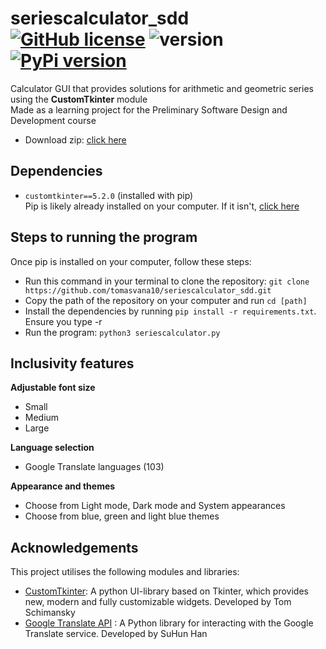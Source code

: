 # seriescalculator_sdd [![GitHub license](https://img.shields.io/badge/license-MIT-purple.svg)](https://github.com/tomasvana10/seriescalculator_sdd/main/LICENSE.md) ![version](https://img.shields.io/badge/tag-3.1.3-teal) [![PyPi version](https://img.shields.io/pypi/v/customtkinter.svg)](https://pypi.org/project/customtkinter/0.3/)
 Calculator GUI that provides solutions for arithmetic and geometric series using the **CustomTkinter** module<br>
 Made as a learning project for the Preliminary Software Design and Development course
 - Download zip: [click here](https://github.com/tomasvana10/seriescalculator_sdd/archive/refs/heads/main.zip)

 ## Dependencies
 - `customtkinter==5.2.0` (installed with pip)<br>
 Pip is likely already installed on your computer. If it isn't, [click here](https://pip.pypa.io/en/stable/installation)
 
 ## Steps to running the program
 Once pip is installed on your computer, follow these steps:
 - Run this command in your terminal to clone the repository: `git clone https://github.com/tomasvana10/seriescalculator_sdd.git`
 - Copy the path of the repository on your computer and run `cd [path]`
 - Install the dependencies by running `pip install -r requirements.txt`. Ensure you type -r
 - Run the program: `python3 seriescalculator.py`
 
 ## Inclusivity features
**Adjustable font size**
 - Small
 - Medium
 - Large

**Language selection**
- Google Translate languages (103)

**Appearance and themes**
- Choose from Light mode, Dark mode and System appearances
- Choose from blue, green and light blue themes

## Acknowledgements
This project utilises the following modules and libraries:<br>
- [CustomTkinter](https://github.com/TomSchimansky/CustomTkinter.git): A python UI-library based on Tkinter, which provides new, modern and fully customizable widgets. Developed by Tom Schimansky<br>
- [Google Translate API](https://pypi.org/project/googletrans/) : A Python library for interacting with the Google Translate service. Developed by SuHun Han<br>
